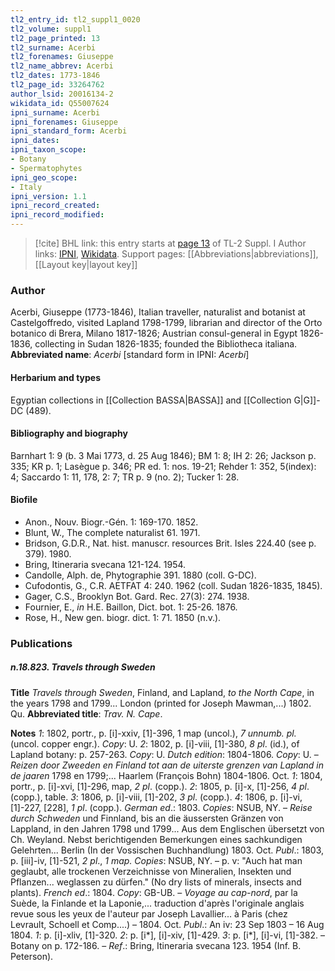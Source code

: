 ```yaml
---
tl2_entry_id: tl2_suppl1_0020
tl2_volume: suppl1
tl2_page_printed: 13
tl2_surname: Acerbi
tl2_forenames: Giuseppe
tl2_name_abbrev: Acerbi
tl2_dates: 1773-1846
tl2_page_id: 33264762
author_lsid: 20016134-2
wikidata_id: Q55007624
ipni_surname: Acerbi
ipni_forenames: Giuseppe
ipni_standard_form: Acerbi
ipni_dates: 
ipni_taxon_scope: 
- Botany
- Spermatophytes
ipni_geo_scope: 
- Italy
ipni_version: 1.1
ipni_record_created: 
ipni_record_modified:
---
```


> [!cite] BHL link: this entry starts at [page 13](https://www.biodiversitylibrary.org/page/33264762) of TL-2 Suppl. I
> Author links: [IPNI](https://www.ipni.org/a/20016134-2), [Wikidata](https://www.wikidata.org/wiki/Q55007624). Support pages: [[Abbreviations|abbreviations]], [[Layout key|layout key]]

### Author

Acerbi, Giuseppe (1773-1846), Italian traveller, naturalist and botanist at Castelgoffredo, visited Lapland 1798-1799, librarian and director of the Orto botanico di Brera, Milano 1817-1826; Austrian consul-general in Egypt 1826-1836, collecting in Sudan 1826-1835; founded the Bibliotheca italiana. 
**Abbreviated name**: *Acerbi* \[standard form in IPNI: *Acerbi*\]

#### Herbarium and types

Egyptian collections in [[Collection BASSA|BASSA]] and [[Collection G|G]]-DC (489).

#### Bibliography and biography

Barnhart 1: 9 (b. 3 Mai 1773, d. 25 Aug 1846); BM 1: 8; IH 2: 26; Jackson p. 335; KR p. 1; Lasègue p. 346; PR ed. 1: nos. 19-21; Rehder 1: 352, 5(index): 4; Saccardo 1: 11, 178, 2: 7; TR p. 9 (no. 2); Tucker 1: 28.

#### Biofile

- Anon., Nouv. Biogr.-Gén. 1: 169-170. 1852.
- Blunt, W., The complete naturalist 61. 1971.
- Bridson, G.D.R., Nat. hist. manuscr. resources Brit. Isles 224.40 (see p. 379). 1980.
- Bring, Itineraria svecana 121-124. 1954.
- Candolle, Alph. de, Phytographie 391. 1880 (coll. G-DC).
- Cufodontis, G., C.R. AETFAT 4: 240. 1962 (coll. Sudan 1826-1835, 1845).
- Gager, C.S., Brooklyn Bot. Gard. Rec. 27(3): 274. 1938.
- Fournier, E., *in* H.E. Baillon, Dict. bot. 1: 25-26. 1876.
- Rose, H., New gen. biogr. dict. 1: 71. 1850 (n.v.).

### Publications

##### n.18.823. Travels through Sweden

**Title**
*Travels through Sweden*, Finland, and Lapland, *to the North Cape*, in the years 1798 and 1799... London (printed for Joseph Mawman,...) 1802. Qu.
**Abbreviated title**: *Trav. N. Cape*.

**Notes**
*1*: 1802, portr., p. \[i\]-xxiv, \[1\]-396, 1 map (uncol.), *7 unnumb. pl.* (uncol. copper engr.). *Copy*: U.
*2*: 1802, p. \[i\]-viii, \[1\]-380, *8 pl*. (id.), of Lapland botany: p. 257-263. *Copy*: U.
*Dutch edition*: 1804-1806. *Copy*: U. – *Reizen door Zweeden en Finland tot aan de uiterste grenzen van Lapland in de jaaren* 1798 en 1799;... Haarlem (François Bohn) 1804-1806. Oct.
*1*: 1804, portr., p. \[i\]-xvi, \[1\]-296, map, *2 pl*. (copp.).
*2*: 1805, p. \[i\]-x, \[1\]-256, *4 pl*. (copp.), table.
*3*: 1806, p. \[i\]-viii, \[1\]-202, *3 pl*. (copp.).
*4*: 1806, p. \[i\]-vi, \[1\]-227, \[228\], *1 pl*. (copp.).
*German ed*.: 1803. *Copies*: NSUB, NY. – *Reise durch Schweden* und Finnland, bis an die äussersten Gränzen von Lappland, in den Jahren 1798 und 1799... Aus dem Englischen übersetzt von Ch. Weyland. Nebst berichtigenden Bemerkungen eines sachkundigen Gelehrten... Berlin (In der Vossischen Buchhandlung) 1803. Oct.
*Publ*.: 1803, p. \[iii\]-iv, \[1\]-521, *2 pl*., *1 map. Copies*: NSUB, NY. – p. v: "Auch hat man geglaubt, alle trockenen Verzeichnisse von Mineralien, Insekten und Pflanzen... weglassen zu dürfen." (No dry lists of minerals, insects and plants).
*French ed*.: 1804. *Copy*: GB-UB. – *Voyage au cap-nord*, par la Suède, la Finlande et la Laponie,... traduction d'après l'originale anglais revue sous les yeux de l'auteur par Joseph Lavallier... à Paris (chez Levrault, Schoell et Comp....) – 1804. Oct.
*Publ*.: An iv: 23 Sep 1803 – 16 Aug 1804.
*1*: p. \[i\]-xliv, \[1\]-320.
*2*: p. \[i\*\], \[i\]-xiv, \[1\]-429.
*3*: p. \[i\*\], \[i\]-vi, \[1\]-382. – Botany on p. 172-186. – *Ref*.: Bring, Itineraria svecana 123. 1954 (Inf. B. Peterson).

